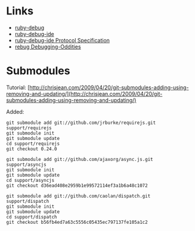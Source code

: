 
Links
=====

  * [ruby-debug](http://bashdb.sourceforge.net/ruby-debug.html)
  * [ruby-debug-ide](https://github.com/ruby-debug/ruby-debug-ide)
  * [ruby-debug-ide Protocol Specification](http://debug-commons.rubyforge.org/protocol-spec.html)
  * [rebug Debugging-Oddities](http://bashdb.sourceforge.net/ruby-debug.html#Debugging-Oddities)


Submodules
==========

Tutorial: [http://chrisjean.com/2009/04/20/git-submodules-adding-using-removing-and-updating/](http://chrisjean.com/2009/04/20/git-submodules-adding-using-removing-and-updating/)

Added:

    git submodule add git://github.com/jrburke/requirejs.git support/requirejs
    git submodule init
    git submodule update
    cd support/requirejs
    git checkout 0.24.0
    
    git submodule add git://github.com/ajaxorg/async.js.git support/asyncjs
    git submodule init
    git submodule update
    cd support/asyncjs
    git checkout d36ead408e2959b1e99572114ef3a1b6a48c1072
    
    git submodule add git://github.com/caolan/dispatch.git support/dispatch
    git submodule init
    git submodule update
    cd support/dispatch
    git checkout b56fb4ed7a63c5556c05435ec797137fe105a1c2
